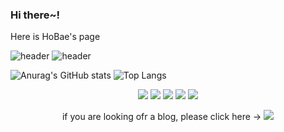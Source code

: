 ### Hi there~!

 Here is HoBae's page
 
 ![header](https://capsule-render.vercel.app/api?type=cylinder&color=gradient&height=100&section=header&text=%20Ho%15Bae%15&fontSize=50&textBg=true&animation=twinkling)
 ![header](https://capsule-render.vercel.app/api?type=cylinder&color=gradient&height=100&section=header&text=%20Ho%20Bae%20&fontSize=50&textBg=true&animation=twinkling)
<!--
**HoBaeBang/HoBaeBang** is a ✨ _special_ ✨ repository because its `README.md` (this file) appears on your GitHub profile.

Here are some ideas to get you started:

- 🔭 I’m currently working on ...
- 🌱 I’m currently learning ...
- 👯 I’m looking to collaborate on ...
- 🤔 I’m looking for help with ...
- 💬 Ask me about ...
- 📫 How to reach me: ...
- 😄 Pronouns: ...
- ⚡ Fun fact: ...
-->

![Anurag's GitHub stats](https://github-readme-stats.vercel.app/api?username=HoBaeBang&show_icons=true&theme=gruvbox_light) ![Top Langs](https://github-readme-stats.vercel.app/api/top-langs/?username=HoBaeBang&layout=compact&theme=gruvbox_light)

 
<div align="center">
 <img src="https://img.shields.io/badge/Spring-version 5-6DB33F?style=plastic&logo=Spring&logoColor=6DB33F"/>  <img src="https://img.shields.io/badge/Spring Boot-6DB33F?style=plastic&logo=Spring Boot&logoColor=white"/> <img src="https://img.shields.io/badge/Java-007396?style=plastic&logo=Java&logoColor=white"/> <img src="https://img.shields.io/badge/HTML5-E34F26?style=plastic&amp;logo=HTML5&amp;logoColor=white"> <img src="https://img.shields.io/badge/Mysql-4479A1?style=plastic&amp;logo=Mysql&amp;logoColor=white">
 
 if you are looking ofr a blog, please click here -> <a href="https://aslan0.tistory.com/" target="_blank"><img src="https://img.shields.io/badge/Tstory-Blog-fffaf0?style=plastic&logo=Notion&logoColor=black"/>
 </div>
